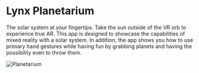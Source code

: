 # Lynx Planetarium

The solar system at your fingertips. Take the sun outside of the VR orb to experience true AR. This app is designed to showcase the capabilities of mixed reality with a solar system. In addition, the app shows you how to use primary hand gestures while having fun by grabbing planets and having the possibility even to throw them.

![Planetarium](https://github.com/Lynx-MR/LynxPlanetarium/assets/149511461/1e38b0d6-1c48-40f6-886d-291b285cac81)
